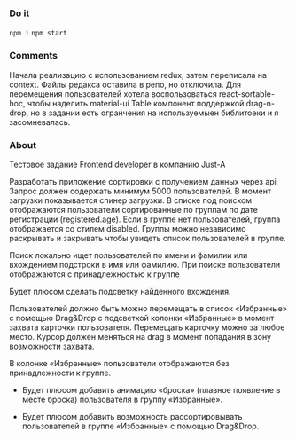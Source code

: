 ### Do it

`npm i`
`npm start`

### Comments

Начала реализацию с использованием redux, затем переписала на context. Файлы редакса оставила в репо, но отключила.
Для перемещения пользователей хотела воспользоваться react-sortable-hoc, чтобы наделить material-ui Table компонент поддержкой drag-n-drop, но в задании есть огранчения на используемыен библитоеки и я засомневалась. 

### About

Тестовое задание Frontend developer в компанию Just-A

Разработать приложение сортировки с получением данных через api
Запрос должен содержать минимум 5000 пользователей. В момент загрузки показывается спинер загрузки. В списке под поиском отображаются пользователи сортированные по группам по дате регистрации (registered.age). Если в группе нет пользователей, группа отображается со стилем disabled. Группы можно независимо раскрывать и закрывать чтобы увидеть список пользователей в группе.

Поиск локально ищет пользователей по имени и фамилии или вхождением подстроки в имя или фамилию. При поиске пользователи отображаются с принадлежностью к группе

Будет плюсом сделать подсветку найденного вхождения.

Пользователей должно быть можно перемещать в список «Избранные» с помощью Drag&Drop с подсветкой колонки «Избранные» в момент захвата карточки пользователя. Перемещать карточку можно за любое место. Курсор должен меняться на drag в момент попадания в зону возможности захвата.

В колонке «Избранные» пользователи отображаются без принадлежности к группе.

- Будет плюсом добавить анимацию «броска» (плавное появление в месте броска) пользователя в группу «Избранные».

- Будет плюсом добавить возможность рассортировывать пользователей в группе «Избранные» с помощью Drag&Drop.


